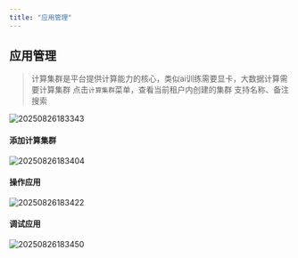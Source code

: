 ```yaml
---
title: "应用管理"
---
```


## 应用管理

> 计算集群是平台提供计算能力的核心，类似ai训练需要显卡，大数据计算需要计算集群
> 点击`计算集群`菜单，查看当前租户内创建的集群
> 支持名称、备注搜索

![20250826183343](https://img.isxcode.com/picgo/20250826183343.png)

#### 添加计算集群

![20250826183404](https://img.isxcode.com/picgo/20250826183404.png)

#### 操作应用

![20250826183422](https://img.isxcode.com/picgo/20250826183422.png)

#### 调试应用

![20250826183450](https://img.isxcode.com/picgo/20250826183450.png)